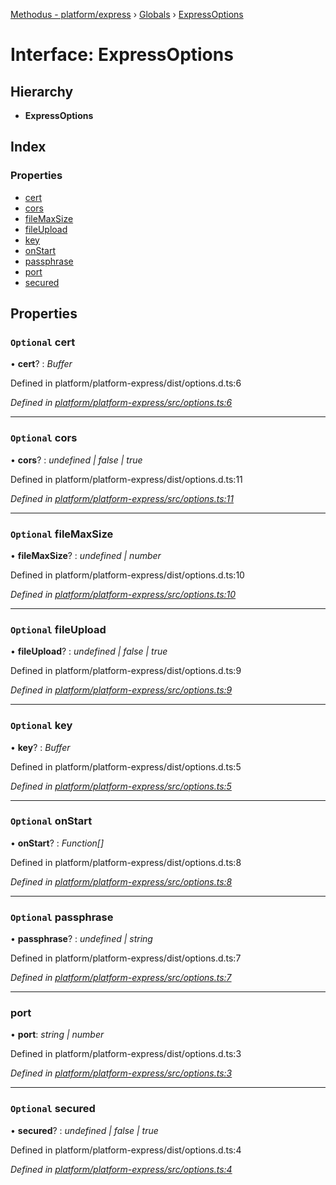 [Methodus - platform/express](../README.md) › [Globals](../globals.md) › [ExpressOptions](expressoptions.md)

# Interface: ExpressOptions

## Hierarchy

* **ExpressOptions**

## Index

### Properties

* [cert](expressoptions.md#optional-cert)
* [cors](expressoptions.md#optional-cors)
* [fileMaxSize](expressoptions.md#optional-filemaxsize)
* [fileUpload](expressoptions.md#optional-fileupload)
* [key](expressoptions.md#optional-key)
* [onStart](expressoptions.md#optional-onstart)
* [passphrase](expressoptions.md#optional-passphrase)
* [port](expressoptions.md#port)
* [secured](expressoptions.md#optional-secured)

## Properties

### `Optional` cert

• **cert**? : *Buffer*

Defined in platform/platform-express/dist/options.d.ts:6

*Defined in [platform/platform-express/src/options.ts:6](https://github.com/nodulusteam/methodus.dev/blob/a3e1495/modules/platform/platform-express/src/options.ts#L6)*

___

### `Optional` cors

• **cors**? : *undefined | false | true*

Defined in platform/platform-express/dist/options.d.ts:11

*Defined in [platform/platform-express/src/options.ts:11](https://github.com/nodulusteam/methodus.dev/blob/a3e1495/modules/platform/platform-express/src/options.ts#L11)*

___

### `Optional` fileMaxSize

• **fileMaxSize**? : *undefined | number*

Defined in platform/platform-express/dist/options.d.ts:10

*Defined in [platform/platform-express/src/options.ts:10](https://github.com/nodulusteam/methodus.dev/blob/a3e1495/modules/platform/platform-express/src/options.ts#L10)*

___

### `Optional` fileUpload

• **fileUpload**? : *undefined | false | true*

Defined in platform/platform-express/dist/options.d.ts:9

*Defined in [platform/platform-express/src/options.ts:9](https://github.com/nodulusteam/methodus.dev/blob/a3e1495/modules/platform/platform-express/src/options.ts#L9)*

___

### `Optional` key

• **key**? : *Buffer*

Defined in platform/platform-express/dist/options.d.ts:5

*Defined in [platform/platform-express/src/options.ts:5](https://github.com/nodulusteam/methodus.dev/blob/a3e1495/modules/platform/platform-express/src/options.ts#L5)*

___

### `Optional` onStart

• **onStart**? : *Function[]*

Defined in platform/platform-express/dist/options.d.ts:8

*Defined in [platform/platform-express/src/options.ts:8](https://github.com/nodulusteam/methodus.dev/blob/a3e1495/modules/platform/platform-express/src/options.ts#L8)*

___

### `Optional` passphrase

• **passphrase**? : *undefined | string*

Defined in platform/platform-express/dist/options.d.ts:7

*Defined in [platform/platform-express/src/options.ts:7](https://github.com/nodulusteam/methodus.dev/blob/a3e1495/modules/platform/platform-express/src/options.ts#L7)*

___

###  port

• **port**: *string | number*

Defined in platform/platform-express/dist/options.d.ts:3

*Defined in [platform/platform-express/src/options.ts:3](https://github.com/nodulusteam/methodus.dev/blob/a3e1495/modules/platform/platform-express/src/options.ts#L3)*

___

### `Optional` secured

• **secured**? : *undefined | false | true*

Defined in platform/platform-express/dist/options.d.ts:4

*Defined in [platform/platform-express/src/options.ts:4](https://github.com/nodulusteam/methodus.dev/blob/a3e1495/modules/platform/platform-express/src/options.ts#L4)*
